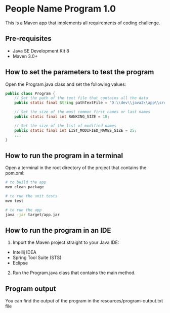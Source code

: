 # People Name Program 1.0

This is a Maven app that implements all requirements of coding challenge.

## Pre-requisites

- Java SE Development Kit 8
- Maven 3.0+

## How to set the parameters to test the program

Open the Program.java class and set the following values:

``` java
public class Program {
    // Set the path of the text file that contains all the data
    public static final String pathTextFile = "D:\\dev\\java2\\app\\src\\main\\resources\\coding-test-data.txt";

    // Set the size of the most common first names or last names
    public static final int RANKING_SIZE = 10;

    // Set the size of the list of modified names
    public static final int LIST_MODIFIED_NAMES_SIZE = 25;
    ...
}
```

## How to run the program in a terminal

Open a terminal in the root directory of the project that contains the pom.xml:

``` bash
# to build the app
mvn clean package

# to run the unit tests
mvn test

# to run the app
java -jar target/app.jar
```

## How to run the program in an IDE

1. Import the Maven project straight to your Java IDE:
- Intellij IDEA
- Spring Tool Suite (STS)
- Eclipse

2. Run the Program.java class that contains the main method.

## Program output

You can find the output of the program in the resources/program-output.txt file
